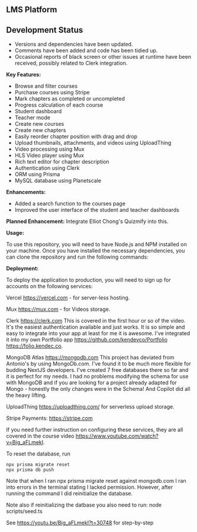 ## LMS Platform

## Development Status

- Versions and dependencies have been updated.
- Comments have been added and code has been tidied up.
- Occasional reports of black screen or other issues at runtime have been received, possibly related to Clerk integration.

**Key Features:**

- Browse and filter courses
- Purchase courses using Stripe
- Mark chapters as completed or uncompleted
- Progress calculation of each course
- Student dashboard
- Teacher mode
- Create new courses
- Create new chapters
- Easily reorder chapter position with drag and drop
- Upload thumbnails, attachments, and videos using UploadThing
- Video processing using Mux
- HLS Video player using Mux
- Rich text editor for chapter description
- Authentication using Clerk
- ORM using Prisma
- MySQL database using Planetscale

**Enhancements:**

- Added a search function to the courses page
- Improved the user interface of the student and teacher dashboards

**Planned Enhancement:**
Integrate Elliot Chong's Quizmify into this.

**Usage:**

To use this repository, you will need to have Node.js and NPM installed on your machine. Once you have installed the necessary dependencies, you can clone the repository and run the following commands:

**Deployment:**

To deploy the application to production, you will need to sign up for accounts on the following services:

Vercel https://vercel.com - for server-less hosting.

Mux https://mux.com - for Videos storage.

Clerk https://clerk.com This is covered in the first hour or so of the video. It's the easiest
authentication available and just works. It is so simple and easy to integrate into your app at least for
me it is awesome. I've integrated it into my own Portfolio app https://github.com/kendevco/Portfolio https://folio.kendec.co.

MongoDB Atlas https://mongodb.com This project has deviated from Antonio's by using MongoDb.com. I've
found it to be much more flexible for budding NextJS developers. I've created 7 free databases there
so far and it is perfect for my needs. I had no problems modifying the schema for use with MongoDB and
if you are looking for a project already adapted for Mongo - honestly the only changes were in the
Schema! And Copilot did all the heavy lifting.

UploadThing https://uploadthing.com/ for serverless upload storage.

Stripe Payments: https://stripe.com

If you need further instruction on configuring these services, they are all covered in the course
video https://www.youtube.com/watch?v=Big_aFLmekI.

To reset the database, run

    npx prisma migrate reset
    npx prisma db push

Note that when I ran npx prisma migrate reset against mongodb.com I ran
into errors in the terminal stating I lacked permission. However, after
running the command I did reinitialize the database.

Note also if reinitializing the datbase you also need to run:
node scripts/seed.ts

See https://youtu.be/Big_aFLmekI?t=30748 for step-by-step
